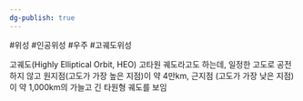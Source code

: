 ```yaml
---
dg-publish: true
---
```

#위성 #인공위성 #우주 #고궤도위성


고궤도(Highly Elliptical Orbit, HEO) 고타원 궤도라고도 하는데, 일정한 고도로 공전하지 않고 원지점(고도가 가장 높은 지점)이 약 4만km, 근지점 (고도가 가장 낮은 지점)이 약 1,000km의 가늘고 긴 타원형 궤도를 보임
